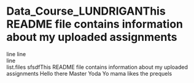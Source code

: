 # Data_Course_LUNDRIGANThis README file contains information about my uploaded assignments
line
line         
line  
list.files
sfsdfThis README file contains information about my uploaded assignments
Hello there
Master Yoda
Yo mama likes the prequels
